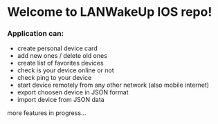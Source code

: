# Welcome to LANWakeUp IOS repo!
### Application can:
- create personal device card
- add new ones / delete old ones
- create list of favorites devices
- check is your device online or not
- check ping to your device 
- start device remotely from any other network (also mobile internet)
- export choosen device in JSON format
- import device from JSON data

more features in progress...
